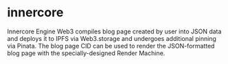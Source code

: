 # innercore
Innercore Engine Web3 compiles blog page created by user into JSON data and deploys it to IPFS via Web3.storage and undergoes additional pinning via Pinata. The blog page CID can be used to render the JSON-formatted blog page with the specially-designed Render Machine.
